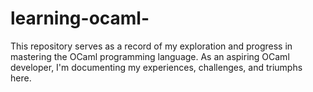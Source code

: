 # learning-ocaml-
This repository serves as a record of my exploration and progress in mastering the OCaml programming language. As an aspiring OCaml developer, I'm documenting my experiences, challenges, and triumphs here.
